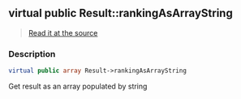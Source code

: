 ## virtual public Result::rankingAsArrayString

> [Read it at the source](https://github.com/julien-boudry/Condorcet/blob/master/src/Result.php#L26)

### Description    

```php
virtual public array Result->rankingAsArrayString 
```

Get result as an array populated by string
    